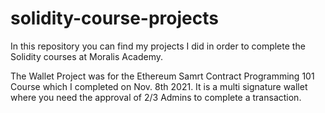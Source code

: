 # solidity-course-projects

In this repository you can find my projects I did in order to complete the Solidity courses at Moralis Academy.

The Wallet Project was for the Ethereum Samrt Contract Programming 101 Course which I completed on Nov. 8th 2021.
It is a multi signature wallet where you need the approval of 2/3 Admins to complete a transaction.
